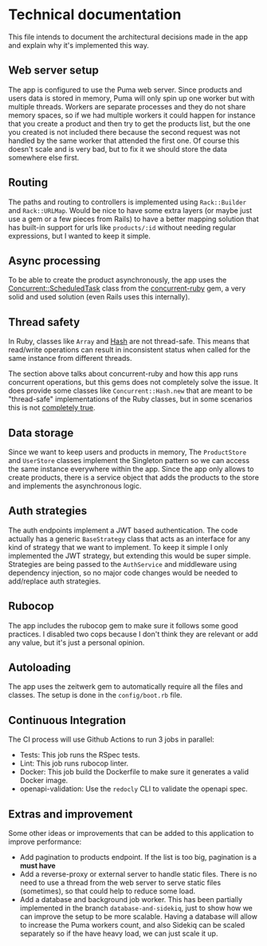 # Technical documentation

This file intends to document the architectural decisions made in the app and explain why it's implemented this way.

## Web server setup
The app is configured to use the Puma web server. Since products and users data is stored in memory, Puma will only spin up one worker but with multiple threads.
Workers are separate processes and they do not share memory spaces, so if we had multiple workers it could happen for instance that you create a product and then try to get the products list, but the one you created is not included there because the second request was not handled by the same worker that attended the first one. Of course this doesn't scale and is very bad, but to fix it we should store the data somewhere else first.

## Routing
The paths and routing to controllers is implemented using `Rack::Builder` and `Rack::URLMap`. Would be nice to have some extra layers (or maybe just use a gem or a few pieces from Rails) to have a better mapping solution that has built-in support for urls like `products/:id` without needing regular expressions, but I wanted to keep it simple.

## Async processing
To be able to create the product asynchronously, the app uses the [Concurrent::ScheduledTask](https://ruby-concurrency.github.io/concurrent-ruby/master/Concurrent/ScheduledTask.html) class from the [concurrent-ruby](https://github.com/ruby-concurrency/concurrent-ruby) gem, a very solid and used solution (even Rails uses this internally).

## Thread safety
In Ruby, classes like `Array` and [Hash](https://bugs.ruby-lang.org/issues/19237#note-2) are not thread-safe. This means that read/write operations can result in inconsistent status when called for the same instance from different threads.

The section above talks about concurrent-ruby and how this app runs concurrent operations, but this gems does not completely solve the issue. It does provide some classes like `Concurrent::Hash.new` that are meant to be "thread-safe" implementations of the Ruby classes, but in some scenarios this is not [completely true](https://github.com/ruby-concurrency/concurrent-ruby/issues/929).

## Data storage
Since we want to keep users and products in memory, The `ProductStore` and `UserStore` classes implement the Singleton pattern so we can access the same instance everywhere within the app. Since the app only allows to create products, there is a service object that adds the products to the store and implements the asynchronous logic.

## Auth strategies
The auth endpoints implement a JWT based authentication. The code actually has a generic `BaseStrategy` class that acts as an interface for any kind of strategy that we want to implement. To keep it simple I only implemented the JWT strategy, but extending this would be super simple.
Strategies are being passed to the `AuthService` and middleware using dependency injection, so no major code changes would be needed to add/replace auth strategies.

## Rubocop
The app includes the rubocop gem to make sure it follows some good practices. I disabled two cops because I don't think they are relevant or add any value, but it's just a personal opinion.

## Autoloading
The app uses the zeitwerk gem to automatically require all the files and classes. The setup is done in the `config/boot.rb` file.

## Continuous Integration
The CI process will use Github Actions to run 3 jobs in parallel:
- Tests: This job runs the RSpec tests.
- Lint: This job runs rubocop linter.
- Docker: This job build the Dockerfile to make sure it generates a valid Docker image.
- openapi-validation: Use the `redocly` CLI to validate the openapi spec.

## Extras and improvement
Some other ideas or improvements that can be added to this application to improve performance:
- Add pagination to products endpoint. If the list is too big, pagination is a **must have**
- Add a reverse-proxy or external server to handle static files. There is no need to use a thread from the web server to serve static files (sometimes), so that could help to reduce some load.
- Add a database and background job worker. This has been partially implemented in the branch `database-and-sidekiq`, just to show how we can improve the setup to be more scalable. Having a database will allow to increase the Puma workers count, and also Sidekiq can be scaled separately so if the have heavy load, we can just scale it up.
